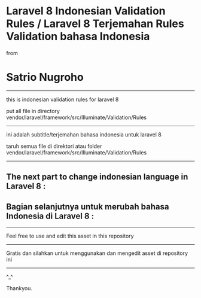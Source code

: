 # Laravel 8 Indonesian Validation Rules / Laravel 8 Terjemahan Rules Validation bahasa Indonesia
from
# Satrio Nugroho
--------

this is indonesian validation rules for laravel 8

put all file in directory vendor/laravel/framework/src/Illuminate/Validation/Rules

--------

ini adalah subtitle/terjemahan bahasa indonesia untuk laravel 8

taruh semua file di direktori atau folder vendor/laravel/framework/src/Illuminate/Validation/Rules

--------

The next part to change indonesian language in Laravel 8 :
-

Bagian selanjutnya untuk merubah bahasa Indonesia di Laravel 8 :
-

--------

Feel free to use and edit this asset in this repository

--------

Gratis dan silahkan untuk menggunakan dan mengedit asset di repository ini

--------

^_^

Thankyou.

